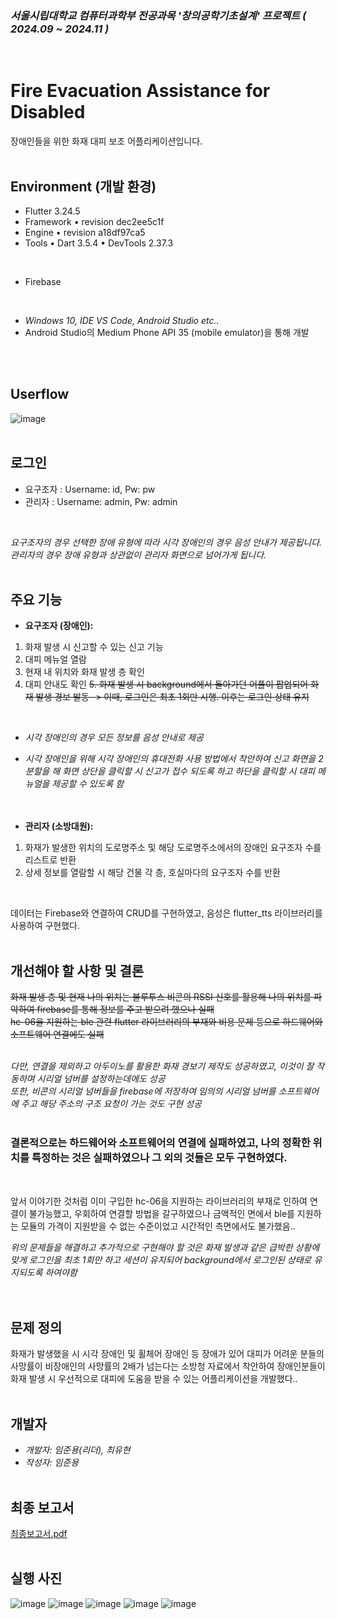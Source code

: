 ### *서울시립대학교 컴퓨터과학부 전공과목 '창의공학기초설계' 프로젝트 ( 2024.09 ~ 2024.11 )*
<br/>

# Fire Evacuation Assistance for Disabled

 장애인들을 위한 화재 대피 보조 어플리케이션입니다.
<br/><br/>

## Environment (개발 환경)

- Flutter 3.24.5
- Framework • revision dec2ee5c1f
- Engine • revision a18df97ca5
- Tools • Dart 3.5.4 • DevTools 2.37.3
<br/>

- Firebase
<br/>

 - *Windows 10, IDE VS Code, Android Studio etc..*
 - Android Studio의 Medium Phone API 35 (mobile emulator)을 통해 개발
  
<br/><br/>

## Userflow
![image](https://github.com/user-attachments/assets/e35aabf5-768d-4644-b8ce-10d0c6dfbbbd)
<br/><br/>

## 로그인   

- 요구조자 : Username: id, Pw: pw
- 관리자 : Username: admin, Pw: admin
<br/>

   *요구조자의 경우 선택한 장애 유형에 따라 시각 장애인의 경우 음성 안내가 제공됩니다.*   
   *관리자의 경우 장애 유형과 상관없이 관리자 화면으로 넘어가게 됩니다.*
<br/><br/>

## 주요 기능   

- **요구조자 (장애인):**   
1. 화재 발생 시 신고할 수 있는 신고 기능
2. 대피 메뉴얼 열람
3. 현재 내 위치와 화재 발생 층 확인
4. 대피 안내도 확인
~~5. 화재 발생 시 background에서 돌아가던 어플이 팝업되어 화재 발생 경보 발동 -> 이때, 로그인은 최초 1회만 시행. 이후는 로그인 상태 유지~~
<br/>

- *시각 장애인의 경우 모든 정보를 음성 안내로 제공*   
- *시각 장애인을 위해 시각 장애인의 휴대전화 사용 방법에서 착안하여 신고 화면을 2분할을 해 화면 상단을 클릭할 시 신고가 접수 되도록 하고 하단을 클릭할 시 대피 메뉴얼을 제공할 수 있도록 함*   
<br/><br/>
   
- **관리자 (소방대원):**
1. 화재가 발생한 위치의 도로명주소 및 해당 도로명주소에서의 장애인 요구조자 수를 리스트로 반환
2. 상세 정보를 열람할 시 해당 건물 각 층, 호실마다의 요구조자 수를 반환
<br/>

데이터는 Firebase와 연결하여 CRUD를 구현하였고, 음성은 flutter_tts 라이브러리를 사용하여 구현했다.
<br/><br/>


## 개선해야 할 사항 및 결론

  ~~화재 발생 층 및 현재 나의 위치는 블루투스 비콘의 RSSI 신호를 활용해 나의 위치를 파악하여 firebase를 통해 정보를 주고 받으려 했으나 실패~~   
  ~~hc-06을 지원하는 ble 관련 flutter 라이브러리의 부재와 비용 문제 등으로 하드웨어와 소프트웨어 연결에도 실패~~   
<br/>

  *다만, 연결을 제외하고 아두이노를 활용한 화재 경보기 제작도 성공하였고, 이것이 잘 작동하며 시리얼 넘버를 설정하는데에도 성공*   
  *또한, 비콘의 시리얼 넘버들을 firebase에 저장하여 임의의 시리얼 넘버를 소프트웨어에 주고 해당 주소의 구조 요청이 가는 것도 구현 성공*         
<br/>

  ### 결론적으로는 하드웨어와 소프트웨어의 연결에 실패하였고, 나의 정확한 위치를 특정하는 것은 실패하였으나 그 외의 것들은 모두 구현하였다.      
  <br/>
  
  앞서 이야기한 것처럼 이미 구입한 hc-06을 지원하는 라이브러리의 부재로 인하여 연결이 불가능했고, 우회하여 연결할 방법을 갈구하였으나 금액적인 면에서 ble를 지원하는 모듈의 가격이 지원받을 수 없는 수준이었고 시간적인 측면에서도 불가했음..
<br/>

  *위의 문제들을 해결하고 추가적으로 구현해야 할 것은 화재 발생과 같은 급박한 상황에 맞게 로그인을 최초 1회만 하고 세션이 유지되어 background에서 로그인된 상태로 유지되도록 하여야함*      
<br/><br/>

## 문제 정의

  화재가 발생했을 시 시각 장애인 및 휠체어 장애인 등 장애가 있어 대피가 어려운 분들의 사망률이 비장애인의 사망률의 2배가 넘는다는 소방청 자료에서 착안하여 장애인분들이 화재 발생 시 우선적으로 대피에 도움을 받을 수 있는 어플리케이션을 개발했다..
<br/><br/>

## 개발자
- *개발자: 임준용(리더), 최유현*
- *작성자: 임준용*
<br/><br/>

## 최종 보고서
[최종보고서.pdf](https://github.com/user-attachments/files/18467555/default.pdf)
<br/><br/>

## 실행 사진
![image](https://github.com/user-attachments/assets/0445587b-302d-414a-878d-02763c930997)
![image](https://github.com/user-attachments/assets/dc8c0ea2-f174-4423-b4e4-f44d25b6e497)
![image](https://github.com/user-attachments/assets/26706110-4367-429a-ad39-2cb8dbefb426)
![image](https://github.com/user-attachments/assets/8e050685-d5ed-4988-8964-61af2249465b)
![image](https://github.com/user-attachments/assets/1075c3f9-1897-4189-b841-eb655f642d16)
